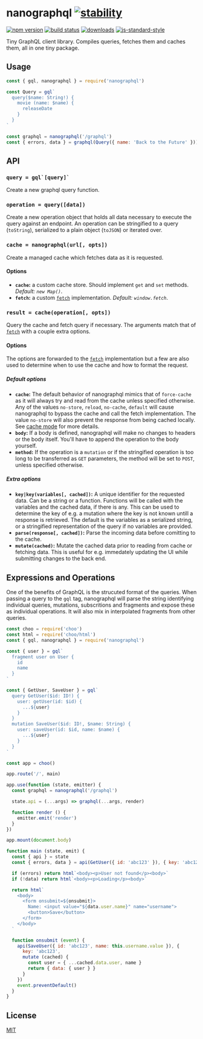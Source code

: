 # nanographql [![stability][0]][1]
[![npm version][2]][3] [![build status][4]][5]
[![downloads][8]][9] [![js-standard-style][10]][11]

Tiny GraphQL client library. Compiles queries, fetches them and caches them, all
in one tiny package.

## Usage
```js
const { gql, nanographql } = require('nanographql')

const Query = gql`
  query($name: String!) {
    movie (name: $name) {
      releaseDate
    }
  }
`

const graphql = nanographql('/graphql')
const { errors, data } = graphql(Query({ name: 'Back to the Future' }))

```

## API
### ``query = gql`[query]` ``
Create a new graphql query function.

### `operation = query([data])`
Create a new operation object that holds all data necessary to execute the query
against an endpoint. An operation can be stringified to a query (`toString`),
serialized to a plain object (`toJSON`) or iterated over.

### `cache = nanographql(url[, opts])`
Create a managed cache which fetches data as it is requested.

#### Options
- **`cache`:** a custom cache store. Should implement `get` and `set` methods.
  *Default: `new Map()`*.
- **`fetch`:** a custom [`fetch`][12] implementation.
  *Default: `window.fetch`*.

### `result = cache(operation[, opts])`
Query the cache and fetch query if necessary. The arguments match that of
[`fetch`][13] with a couple extra options.

#### Options
The options are forwarded to the [`fetch`][12] implementation but a few are
also used to determine when to use the cache and how to format the request.

##### Default options
- **`cache`:** The default behavior of nanographql mimics that of `force-cache`
  as it will always try and read from the cache unless specified otherwise. Any
  of the values `no-store`, `reload`, `no-cache`, `default` will cause
  nanographql to bypass the cache and call the fetch implementation. The value
  `no-store` will also prevent the response from being cached locally. See
  [cache mode][14] for more details.
- **`body`:** If a body is defined, nanographql will make no changes to headers
  or the body itself. You'll have to append the operation to the body yourself.
- **`method`:** If the operation is a `mutation` or if the stringified
  operation is too long to be transferred as `GET` parameters, the method will
  be set to `POST`, unless specified otherwise.

##### Extra options
- **`key|key(variables[, cached])`:** A unique identifier for the requested
  data. Can be a string or a function. Functions will be called with the
  variables and the cached data, if there is any. This can be used to determine
  the key of e.g. a mutation where the key is not known untill a response is
  retrieved. The default is the variables as a serialized string, or a
  stringified representation of the query if no variables are provided.
- **`parse(response[, cached])`:** Parse the incoming data before comitting to
  the cache.
- **`mutate(cached)`:** Mutate the cached data prior to reading from cache or
  fetching data. This is useful for e.g. immedately updating the UI while
  submitting changes to the back end.

## Expressions and Operations
One of the benefits of GraphQL is the strucuted format of the queries. When
passing a query to the `gql` tag, nanographql will parse the string identifying
individual queries, mutations, subscritions and fragments and expose these as
individual operations. It will also mix in interpolated fragments from other
queries.

```js
const choo = require('choo')
const html = require('choo/html')
const { gql, nanographql } = require('nanographql')

const { user } = gql`
  fragment user on User {
    id
    name
  }
`

const { GetUser, SaveUser } = gql`
  query GetUser($id: ID!) {
    user: getUser(id: $id) {
      ...${user}
    }
  }
  mutation SaveUser($id: ID!, $name: String) {
    user: saveUser(id: $id, name: $name) {
      ...${user}
    }
  }
`

const app = choo()

app.route('/', main)

app.use(function (state, emitter) {
  const graphql = nanographql('/graphql')

  state.api = (...args) => graphql(...args, render)

  function render () {
    emitter.emit('render')
  }
})

app.mount(document.body)

function main (state, emit) {
  const { api } = state
  const { errors, data } = api(GetUser({ id: 'abc123' }), { key: 'abc123' })

  if (errors) return html`<body><p>User not found</p><body>`
  if (!data) return html`<body><p>Loading</p><body>`

  return html`
    <body>
      <form onsubmit=${onsubmit}>
        Name: <input value="${data.user.name}" name="username">
        <button>Save</button>
      </form>
    </body>
  `

  function onsubmit (event) {
    api(SaveUser({ id: 'abc123', name: this.username.value }), {
      key: 'abc123',
      mutate (cached) {
        const user = { ...cached.data.user, name }
        return { data: { user } }
      }
    })
    event.preventDefault()
  }
}
```


## License
[MIT](https://tldrlegal.com/license/mit-license)

[0]: https://img.shields.io/badge/stability-stable-brightgreen.svg?style=flat-square
[1]: https://nodejs.org/api/documentation.html#documentation_stability_index
[2]: https://img.shields.io/npm/v/nanographql.svg?style=flat-square
[3]: https://npmjs.org/package/nanographql
[4]: https://img.shields.io/travis/yoshuawuyts/nanographql/master.svg?style=flat-square
[5]: https://travis-ci.org/yoshuawuyts/nanographql
[6]: https://img.shields.io/codecov/c/github/yoshuawuyts/nanographql/master.svg?style=flat-square
[7]: https://codecov.io/github/yoshuawuyts/nanographql
[8]: http://img.shields.io/npm/dm/nanographql.svg?style=flat-square
[9]: https://npmjs.org/package/nanographql
[10]: https://img.shields.io/badge/code%20style-standard-brightgreen.svg?style=flat-square
[11]: https://github.com/feross/standard
[12]: https://developer.mozilla.org/en-US/docs/Web/API/WindowOrWorkerGlobalScope/fetch
[13]: https://developer.mozilla.org/en-US/docs/Web/API/WindowOrWorkerGlobalScope/fetch#Parameters
[14]: https://developer.mozilla.org/en-US/docs/Web/API/Request/cache
